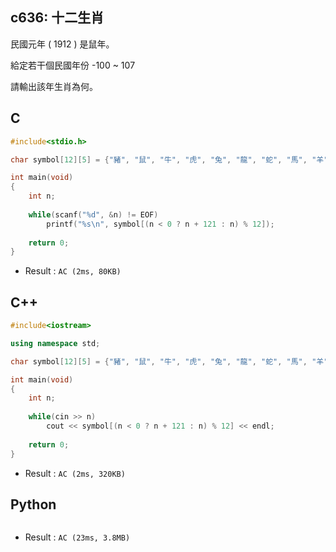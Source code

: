 ## c636: 十二生肖
民國元年 ( 1912 ) 是鼠年。

給定若干個民國年份   -100 ~ 107

請輸出該年生肖為何。

## C
```C
#include<stdio.h>

char symbol[12][5] = {"豬", "鼠", "牛", "虎", "兔", "龍", "蛇", "馬", "羊", "猴", "雞", "狗"};

int main(void)
{
	int n;
	
	while(scanf("%d", &n) != EOF)
		printf("%s\n", symbol[(n < 0 ? n + 121 : n) % 12]);
	
	return 0;
} 
```
 * Result : `AC (2ms, 80KB)`

## C++
```C++
#include<iostream>

using namespace std;

char symbol[12][5] = {"豬", "鼠", "牛", "虎", "兔", "龍", "蛇", "馬", "羊", "猴", "雞", "狗"};

int main(void)
{
	int n;
	
	while(cin >> n)
		cout << symbol[(n < 0 ? n + 121 : n) % 12] << endl;
	
	return 0;
}
```
 * Result : `AC (2ms, 320KB)`

## Python
```python

```
 * Result : `AC (23ms, 3.8MB)`
